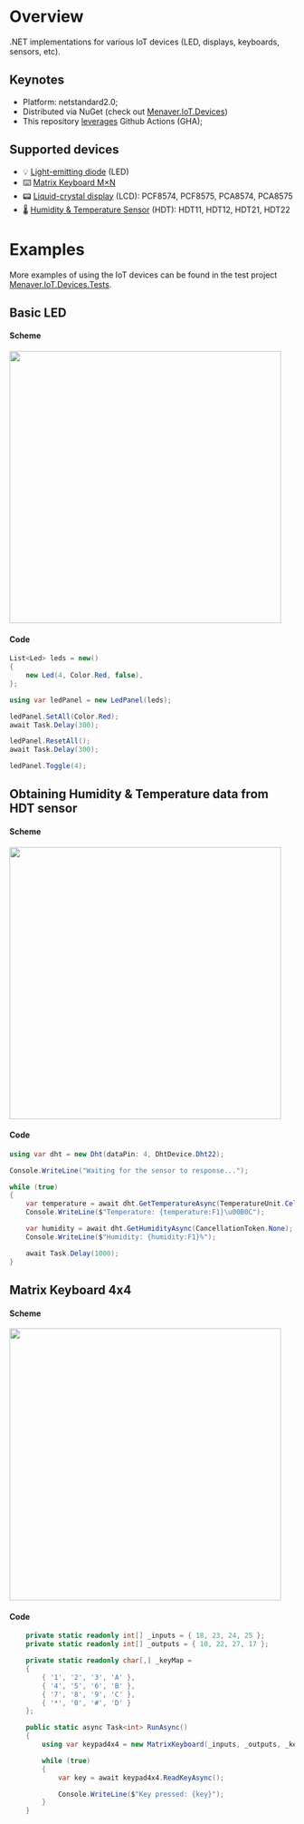 # Overview <a name="overview"></a>

.NET implementations for various IoT devices (LED, displays, keyboards, sensors, etc).

## Keynotes
- Platform: netstandard2.0;
- Distributed via NuGet (check out [Menaver.IoT.Devices](https://www.nuget.org/packages/Menaver.IoT.Devices))
- This repository [leverages](https://github.com/Menaver/menaver.iot.devices/actions) Github Actions (GHA);

## Supported devices
- 💡 [Light-emitting diode](https://en.wikipedia.org/wiki/Light-emitting_diode) (LED)
- ⌨️ [Matrix Keyboard M×N](https://en.wikipedia.org/wiki/Keyboard_matrix_circuit) 
- 📟 [Liquid-crystal display](https://en.wikipedia.org/wiki/Liquid-crystal_display) (LCD): PCF8574, PCF8575, PCA8574, PCA8575 
- 🌡️ [Humidity & Temperature Sensor](https://www.mouser.com/datasheet/2/758/DHT11-Technical-Data-Sheet-Translated-Version-1143054.pdf) (HDT): HDT11, HDT12, HDT21, HDT22 

# Examples <a name="examples"></a>

More examples of using the IoT devices can be found in the test project [Menaver.IoT.Devices.Tests](https://github.com/Menaver/Menaver.IoT.Devices/tree/main/src/Menaver.IoT.Devices.Tests/Programs).

## Basic LED

#### Scheme

<img src="https://github.com/Menaver/Menaver.IoT.Devices/assets/12029392/b9fb32cd-c463-416d-9a9c-fa478ae991c9" width="480">

#### Code
```cs
List<Led> leds = new()
{
    new Led(4, Color.Red, false),
};

using var ledPanel = new LedPanel(leds);

ledPanel.SetAll(Color.Red);
await Task.Delay(300);

ledPanel.ResetAll();
await Task.Delay(300);

ledPanel.Toggle(4);
```

## Obtaining Humidity & Temperature data from HDT sensor

#### Scheme

<img src="https://github.com/Menaver/Menaver.IoT.Devices/assets/12029392/a48ca152-fc2d-48aa-86bc-21ef291892e0" width="480">

#### Code
```cs
using var dht = new Dht(dataPin: 4, DhtDevice.Dht22);

Console.WriteLine("Waiting for the sensor to response...");

while (true)
{
    var temperature = await dht.GetTemperatureAsync(TemperatureUnit.Celsius, CancellationToken.None);
    Console.WriteLine($"Temperature: {temperature:F1}\u00B0C");

    var humidity = await dht.GetHumidityAsync(CancellationToken.None);
    Console.WriteLine($"Humidity: {humidity:F1}%");

    await Task.Delay(1000);
}
```

## Matrix Keyboard 4x4

#### Scheme

<img src="https://github.com/Menaver/Menaver.IoT.Devices/assets/12029392/87dc0a3f-4be9-48f5-8357-aa5fd436e628" width="480">

#### Code
```cs
    private static readonly int[] _inputs = { 18, 23, 24, 25 };
    private static readonly int[] _outputs = { 10, 22, 27, 17 };

    private static readonly char[,] _keyMap =
    {
        { '1', '2', '3', 'A' },
        { '4', '5', '6', 'B' },
        { '7', '8', '9', 'C' },
        { '*', '0', '#', 'D' }
    };

    public static async Task<int> RunAsync()
    {
        using var keypad4x4 = new MatrixKeyboard(_inputs, _outputs, _keyMap);

        while (true)
        {
            var key = await keypad4x4.ReadKeyAsync();

            Console.WriteLine($"Key pressed: {key}");
        }
    }
```
